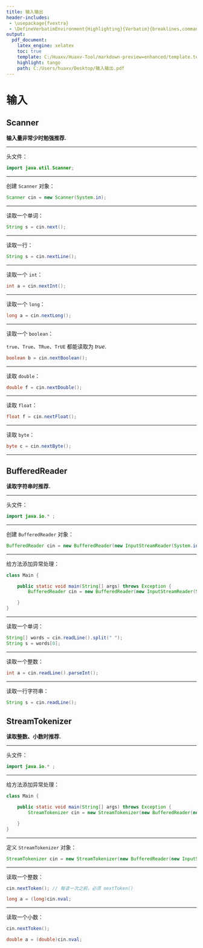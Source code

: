 ```yaml
---
title: 输入输出
header-includes:
 - \usepackage{fvextra}
 - \DefineVerbatimEnvironment{Highlighting}{Verbatim}{breaklines,commandchars=\\\{\}}
output:
  pdf_document:
    latex_engine: xelatex
    toc: true
    template: C:/Huaxv/Huaxv-Tool/markdown-preview=enhanced/template.tex
    highlight: tango
    path: C:/Users/huaxv/Desktop/输入输出.pdf
---
```


# 输入

## Scanner

**输入量非常少时勉强推荐.**

---

头文件：

```java
import java.util.Scanner;
```

---

创建 `Scanner` 对象：

```java
Scanner cin = new Scanner(System.in);
```

---

读取一个单词：

```java
String s = cin.next();
```

---

读取一行：

```java
String s = cin.nextLine();
```

---

读取一个 `int`：

```java
int a = cin.nextInt();
```

---

读取一个 `long`：

```java
long a = cin.nextLong();
```

---

读取一个 `boolean`：

`true`、`True`、`TRue`、`TrUE` 都能读取为 $true$.

```java
boolean b = cin.nextBoolean();
```

---

读取 `double`：

```java
double f = cin.nextDouble();
```

---

读取 `float`：

```java
float f = cin.nextFloat();
```

---

读取 `byte`：

```java
byte c = cin.nextByte();
```

---

## BufferedReader

**读取字符串时推荐.**

---

头文件：

```java
import java.io.* ;
```

---

创建 `BufferedReader` 对象：

```java
BufferedReader cin = new BufferedReader(new InputStreamReader(System.in));
```

---

给方法添加异常处理：

```java
class Main {

	public static void main(String[] args) throws Exception {
		BufferedReader cin = new BufferedReader(new InputStreamReader(System.in));

	}
}
```

---

读取一个单词：

```java
String[] words = cin.readLine().split(" ");
String s = words[0];
```

---

读取一个整数：

```java
int a = cin.readLine().parseInt();
```

--- 

读取一行字符串：

```java
String s = cin.readLine();
```

## StreamTokenizer

**读取整数、小数时推荐.**

---

头文件：

```java
import java.io.* ;
```

---

给方法添加异常处理：

```java
class Main {

	public static void main(String[] args) throws Exception {
		StreamTokenizer cin = new StreamTokenizer(new BufferedReader(new InputStreamReader(System.in)));

	}
}
```

---

定义 `StreamTokenizer` 对象：

```java
StreamTokenizer cin = new StreamTokenizer(new BufferedReader(new InputStreamReader(System.in)));
```

---

读取一个整数：

```java
cin.nextToken(); // 每读一次之前，必须 nextToken()

long a = (long)cin.nval;
```

---

读取一个小数：

```java
cin.nextToken();

double a = (double)cin.nval;
```
